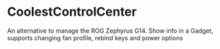 # CoolestControlCenter
An alternative to manage the ROG Zephyrus G14. Show info in a Gadget, supports changing fan profile, rebind keys and power options
